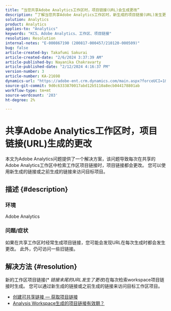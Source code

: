```yaml
---
title: “当您共享Adobe Analytics工作区时，项目链接(URL)会生成更改”
description: “了解当您共享Adobe Analytics工作区时，新生成的项目链接(URL)发生更改的原因。 您可以使用旧链接或新链接进行访问。”
solution: Analytics
product: Analytics
applies-to: "Analytics"
keywords: "KCS、Adobe Analytics、工作区、项目链接"
resolution: Resolution
internal-notes: "E-000867190 (200817-000457/210120-000509)"
bug: false
article-created-by: Takafumi Sakurai
article-created-date: "2/6/2024 3:37:39 AM"
article-published-by: Nayanika Chakravarty
article-published-date: "2/12/2024 4:16:37 PM"
version-number: 3
article-number: KA-21698
dynamics-url: "https://adobe-ent.crm.dynamics.com/main.aspx?forceUCI=1&pagetype=entityrecord&etn=knowledgearticle&id=a50b240d-a1c4-ee11-9079-6045bd0067ea"
source-git-commit: 9d0c6333870017abd12b5110a8ecb044178801ab
workflow-type: tm+mt
source-wordcount: '203'
ht-degree: 2%

---
```


# 共享Adobe Analytics工作区时，项目链接(URL)生成的更改


本文为Adobe Analytics问题提供了一个解决方案，该问题导致每次在共享的Adobe Analytics工作区中检索工作区项目链接时，项目链接都会更改。 您可以使用新生成的链接或之前生成的链接来访问目标项目。

## 描述 {#description}


### 环境

Adobe Analytics

### 问题/症状

如果在共享工作区时经常生成项目链接，您可能会发现URL在每次生成时都会发生更改。 此外，仍可访问一些旧链接。


## 解决方法 {#resolution}


新的工作区项目链接(\* *链接末尾的URL发生了更改*)在每次检索workspace项目链接时生成。 您可以通过新生成的链接或之前生成的链接来访问目标工作区项目。

- [创建可共享链接 — 获取项目链接](https://experienceleague.adobe.com/docs/analytics/analyze/analysis-workspace/curate-share/shareable-links.html)
- [Analysis Workspace生成的项目链接有效期？](https://experienceleague.adobe.com/docs/experience-cloud-kcs/kbarticles/KA-21274.html)

